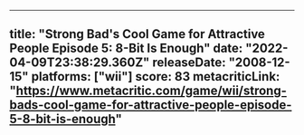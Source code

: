
---
title: "Strong Bad's Cool Game for Attractive People Episode 5: 8-Bit Is Enough"
date: "2022-04-09T23:38:29.360Z"
releaseDate: "2008-12-15"
platforms: ["wii"]
score: 83
metacriticLink: "https://www.metacritic.com/game/wii/strong-bads-cool-game-for-attractive-people-episode-5-8-bit-is-enough"
---

